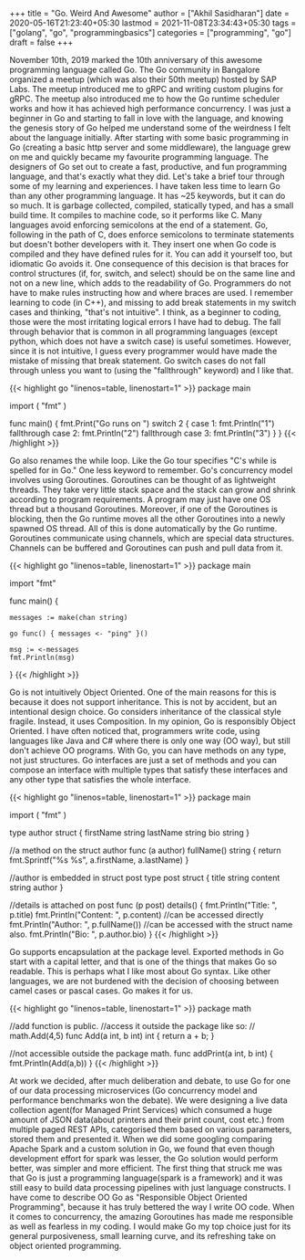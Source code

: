 +++
title = "Go. Weird And Awesome"
author = ["Akhil Sasidharan"]
date = 2020-05-16T21:23:40+05:30
lastmod = 2021-11-08T23:34:43+05:30
tags = ["golang", "go", "programmingbasics"]
categories = ["programming", "go"]
draft = false
+++

November 10th, 2019 marked the 10th anniversary of this awesome programming language called Go. The Go community in Bangalore organized a meetup (which was also their 50th meetup) hosted by SAP Labs. The meetup introduced me to gRPC and writing custom plugins for gRPC. The meetup also introduced me to how the Go runtime scheduler works and how it has achieved high performance concurrency. I was just a beginner in Go and starting to fall in love with the language, and knowing the genesis story of Go helped me understand some of the weirdness I felt about the language initially.
After starting with some basic programming in Go (creating a basic http server and some middleware), the language grew on me and quickly became my favourite programming language. The designers of Go set out to create a fast, productive, and fun programming language, and that's exactly what they did. Let's take a brief tour through some of my learning and experiences.
I have taken less time to learn Go than any other programming language. It has ~25 keywords, but it can do so much. It is garbage collected, compiled, statically typed, and has a small build time. It compiles to machine code, so it performs like C.
Many languages avoid enforcing semicolons at the end of a statement. Go, following in the path of C, does enforce semicolons to terminate statements but doesn't bother developers with it. They insert one when Go code is compiled and they have defined rules for it. You can add it yourself too, but idiomatic Go avoids it. One consequence of this decision is that braces for control structures (if, for, switch, and select) should be on the same line and not on a new line, which adds to the readability of Go. Programmers do not have to make rules instructing how and where braces are used.
I remember learning to code (in C++), and missing to add break statements in my switch cases and thinking, "that's not intuitive". I think, as a beginner to coding, those were the most irritating logical errors I have had to debug. The fall through behavior that is common in all programming languages (except python, which does not have a switch case) is useful sometimes. However, since it is not intuitive, I guess every programmer would have made the mistake of missing that break statement. Go switch cases do not fall through unless you want to (using the "fallthrough" keyword) and I like that.

<a id="code-snippet--Switch"></a>
{{< highlight go "linenos=table, linenostart=1" >}}
package main

import (
   "fmt"
)

func main() {
   fmt.Print("Go runs on ")
   switch 2 {
   case 1:
	fmt.Println("1")
	fallthrough
   case 2:
        fmt.Println("2")
	fallthrough
   case 3:
	fmt.Println("3")
   }
}
{{< /highlight >}}

Go also renames the while loop. Like the Go tour specifies "C's while is spelled for in Go." One less keyword to remember.
Go's concurrency model involves using Goroutines. Goroutines can be thought of as lightweight threads. They take very little stack space and the stack can grow and shrink according to program requirements. A program may just have one OS thread but a thousand Goroutines. Moreover, if one of the Goroutines is blocking, then the Go runtime moves all the other Goroutines into a newly spawned OS thread. All of this is done automatically by the Go runtime. Goroutines communicate using channels, which are special data structures. Channels can be buffered and Goroutines can push and pull data from it.

<a id="code-snippet--While"></a>
{{< highlight go "linenos=table, linenostart=1" >}}
package main

import "fmt"

func main() {

    messages := make(chan string)

    go func() { messages <- "ping" }()

    msg := <-messages
    fmt.Println(msg)
}
{{< /highlight >}}

Go is not intuitively Object Oriented. One of the main reasons for this is because it does not support inheritance. This is not by accident, but an intentional design choice. Go considers inheritance of the classical style fragile. Instead, it uses Composition. In my opinion, Go is responsibly Object Oriented. I have often noticed that, programmers write code, using languages like Java and C# where there is only one way (OO way), but still don't achieve OO programs. With Go, you can have methods on any type, not just structures. Go interfaces are just a set of methods and you can compose an interface with multiple types that satisfy these interfaces and any other type that satisfies the whole interface.

<a id="code-snippet--Object Oriented"></a>
{{< highlight go "linenos=table, linenostart=1" >}}
package main

import (
  "fmt"
)

type author struct {
  firstName string
  lastName  string
  bio       string
}

//a method on the struct author
func (a author) fullName() string {
  return fmt.Sprintf("%s %s", a.firstName, a.lastName)
}

//author is embedded in struct post
type post struct {
  title     string
  content   string
  author
}

//details is attached on post
func (p post) details() {
  fmt.Println("Title: ", p.title)
  fmt.Println("Content: ", p.content)
  //can be accessed directly
  fmt.Println("Author: ", p.fullName())
  //can be accessed with the struct name also.
  fmt.Println("Bio: ", p.author.bio)
}
{{< /highlight >}}

Go supports encapsulation at the package level. Exported methods in Go start with a capital letter, and that is one of the things that makes Go so readable. This is perhaps what I like most about Go syntax. Like other languages, we are not burdened with the decision of choosing between camel cases or pascal cases. Go makes it for us.

<a id="code-snippet--Encapsulation"></a>
{{< highlight go "linenos=table, linenostart=1" >}}
package math

//add function is public.
//access it outside the package like so:
// math.Add(4,5)
func Add(a int, b int) int {
	return a + b;
}

//not accessible outside the package math.
func addPrint(a int, b int) {
	fmt.Println(Add(a,b))
}
{{< /highlight >}}

At work we decided, after much deliberation and debate, to use Go for one of our data processing microservices (Go concurrency model and performance benchmarks won the debate). We were designing a live data collection agent(for Managed Print Services) which consumed a huge amount of JSON data(about printers and their print count, cost etc.) from multiple paged REST APIs, categorised them based on various parameters, stored them and presented it. When we did some googling comparing Apache Spark and a custom solution in Go, we found that even though development effort for spark was lesser, the Go solution would perform better, was simpler and more efficient. The first thing that struck me was that Go is just a programming language(spark is a framework) and it was still easy to build data processing pipelines with just language constructs.
I have come to describe OO Go as "Responsible Object Oriented Programming", because it has truly bettered the way I write OO code. When it comes to concurrency, the amazing Goroutines has made me responsible as well as fearless in my coding. I would make Go my top choice just for its general purposiveness, small learning curve, and its refreshing take on object oriented programming.
